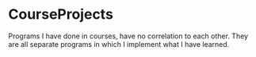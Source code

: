 # CourseProjects
Programs I have done in courses, have no correlation to each other. They are all separate programs in which I implement what I have learned.
